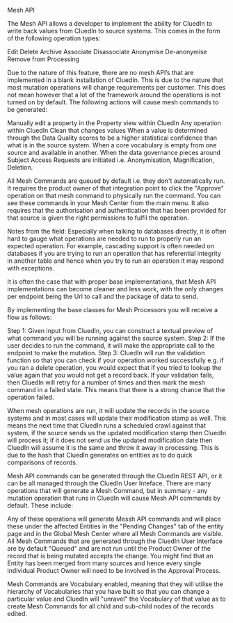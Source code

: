 Mesh API

The Mesh API allows a developer to implement the ability for CluedIn to write back values from CluedIn to source systems. This comes in the form of the following operation types: 

Edit
Delete
Archive
Associate
Disassociate
Anonymise
De-anonymise
Remove from Processing

Due to the nature of this feature, there are no mesh API’s that are implemented in a blank installation of CluedIn. This is due to the nature that most mutation operations will change requirements per customer. This does not mean however that a lot of the framework around the operations is not turned on by default. The following actions will cause mesh commands to be generated:

Manually edit a property in the Property view within CluedIn
Any operation within CluedIn Clean that changes values
When a value is determined through the Data Quality scores to be a higher statistical confidence than what is in the source system. 
When a core vocabulary is empty from one source and available in another. 
When the data governance pieces around Subject Access Requests are initiated i.e. Anonymisation, Magnification, Deletion. 

All Mesh Commands are queued by default i.e. they don't automatically run. It requires the product owner of that integration point to click the "Approve" operation on that mesh command to physically run the command. You can see these commands in your Mesh Center from the main menu. It also requires that the authorisation and authentication that has been provided for that source is given the right permissions to fulfil the operation. 

Notes from the field: Especially when talking to databases directly, it is often hard to gauge what operations are needed to run to properly run an expected operation. For example, cascading support is often needed on databases if you are trying to run an operation that has referential integrity in another table and hence when you try to run an operation it may respond with exceptions. 

It is often the case that with proper base implementations, that Mesh API implementations can become cleaner and less work, with the only changes per endpoint being the Url to call and the package of data to send. 

By implementing the base classes for Mesh Processors you will receive a flow as follows:

Step 1: Given input from CluedIn, you can construct a textual preview of what command you will be running against the source system.
Step 2: If the user decides to run the command, it will make the appropriate call to the endpoint to make the mutation. 
Step 3: CluedIn will run the validation function so that you can check if your operation worked successfully e.g. if you ran a delete operation, you would expect that if you tried to lookup the value again that you would not get a record back. If your validation fails, then CluedIn will retry for a number of times and then mark the mesh command in a failed state. This means that there is a strong chance that the operation failed.

When mesh operations are run, it will update the records in the source systems and in most cases will update their modification stamp as well. This means the next time that CluedIn runs a scheduled crawl against that system, if the source sends us the updated modification stamp then CluedIn will process it; if it does not send us the updated modification date then CluedIn will assume it is the same and throw it away in processing. This is due to the hash that CluedIn generates on entities as to do quick comparisons of records. 

Mesh API commands can be generated through the CluedIn REST API, or it can be all managed through the CluedIn User Inteface. There are many operations that will generate a Mesh Command, but in summary - any mutation operation that runs in CluedIn will cause Mesh API commands by default. These include:

 Any of these operations will generate Messh API commands and will place these under the affected Entities in the "Pending Changes" tab of the entity page and in the Global Mesh Center where all Mesh Commands are visible. All Mesh Commands that are generated through the CluedIn User Interface are by default "Queued" and are not run until the Product Owner of the record that is being mutated accepts the change. You might find that an Entity has been merged from many sources and hence every single individual Product Owner will need to be involved in the Approval Process. 

 Mesh Commands are Vocabulary enabled, meaning that they will utilise the hierarchy of Vocabularies that you have built so that you can change a particular value and CluedIn will "unravel" the Vocabulary of that value as to create Mesh Commands for all child and sub-child nodes of the records edited. 